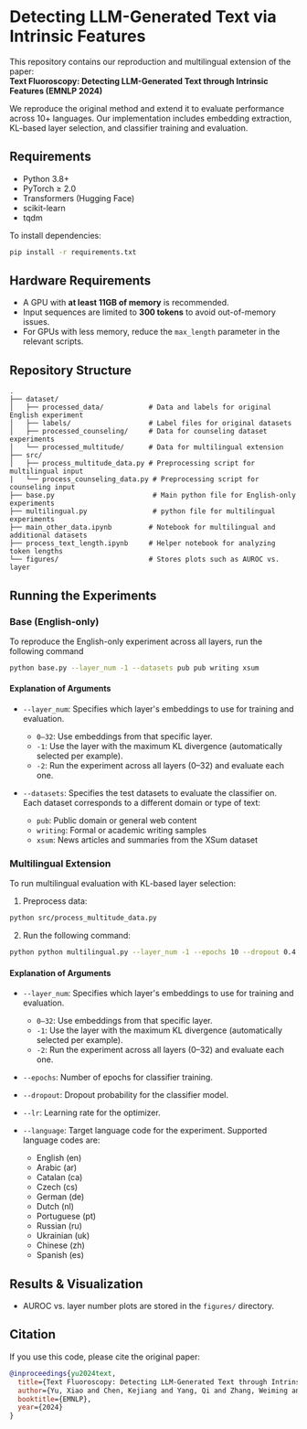 # Detecting LLM-Generated Text via Intrinsic Features

This repository contains our reproduction and multilingual extension of the paper:  
**Text Fluoroscopy: Detecting LLM-Generated Text through Intrinsic Features (EMNLP 2024)**

We reproduce the original method and extend it to evaluate performance across 10+ languages. Our implementation includes embedding extraction, KL-based layer selection, and classifier training and evaluation.

## Requirements

- Python 3.8+
- PyTorch ≥ 2.0
- Transformers (Hugging Face)
- scikit-learn
- tqdm

To install dependencies:

```bash
pip install -r requirements.txt
```

## Hardware Requirements

- A GPU with **at least 11GB of memory** is recommended.
- Input sequences are limited to **300 tokens** to avoid out-of-memory issues.
- For GPUs with less memory, reduce the `max_length` parameter in the relevant scripts.

## Repository Structure

```
.
├── dataset/                     
│   ├── processed_data/           # Data and labels for original English experiment
│   ├── labels/                   # Label files for original datasets
│   ├── processed_counseling/     # Data for counseling dataset experiments
│   └── processed_multitude/      # Data for multilingual extension
├── src/
│   ├── process_multitude_data.py # Preprocessing script for multilingual input
|   └── process_counseling_data.py # Preprocessing script for counseling input
├── base.py                        # Main python file for English-only experiments
├── multilingual.py                # python file for multilingual experiments
├── main_other_data.ipynb         # Notebook for multilingual and additional datasets
├── process_text_length.ipynb     # Helper notebook for analyzing token lengths
└── figures/                      # Stores plots such as AUROC vs. layer
```

## Running the Experiments

### Base (English-only)

To reproduce the English-only experiment across all layers, run the following command

```bash
python base.py --layer_num -1 --datasets pub pub writing xsum
```

#### Explanation of Arguments

- `--layer_num`: Specifies which layer's embeddings to use for training and evaluation.
  - `0–32`: Use embeddings from that specific layer.
  - `-1`: Use the layer with the maximum KL divergence (automatically selected per example).
  - `-2`: Run the experiment across all layers (0–32) and evaluate each one.

- `--datasets`: Specifies the test datasets to evaluate the classifier on. Each dataset corresponds to a different domain or type of text:
  - `pub`: Public domain or general web content
  - `writing`: Formal or academic writing samples
  - `xsum`: News articles and summaries from the XSum dataset

### Multilingual Extension

To run multilingual evaluation with KL-based layer selection:

1. Preprocess data:

```bash
python src/process_multitude_data.py
```

2. Run the following command: 

```bash
python python multilingual.py --layer_num -1 --epochs 10 --dropout 0.4 --lr 0.0003 --language 'cs'
```
#### Explanation of Arguments

- `--layer_num`: Specifies which layer's embeddings to use for training and evaluation.
  - `0–32`: Use embeddings from that specific layer.
  - `-1`: Use the layer with the maximum KL divergence (automatically selected per example).
  - `-2`: Run the experiment across all layers (0–32) and evaluate each one.

- `--epochs`: Number of epochs for classifier training.
- `--dropout`: Dropout probability for the classifier model.
- `--lr`: Learning rate for the optimizer.
- `--language`: Target language code for the experiment. Supported language codes are:
  - English (en)
  - Arabic (ar)
  - Catalan (ca)
  - Czech (cs)
  - German (de)
  - Dutch (nl)
  - Portuguese (pt)
  - Russian (ru)
  - Ukrainian (uk)
  - Chinese (zh)
  - Spanish (es)


## Results & Visualization

- AUROC vs. layer number plots are stored in the `figures/` directory.

## Citation

If you use this code, please cite the original paper:

```bibtex
@inproceedings{yu2024text,
  title={Text Fluoroscopy: Detecting LLM-Generated Text through Intrinsic Features},
  author={Yu, Xiao and Chen, Kejiang and Yang, Qi and Zhang, Weiming and Yu, Nenghai},
  booktitle={EMNLP},
  year={2024}
}
```
